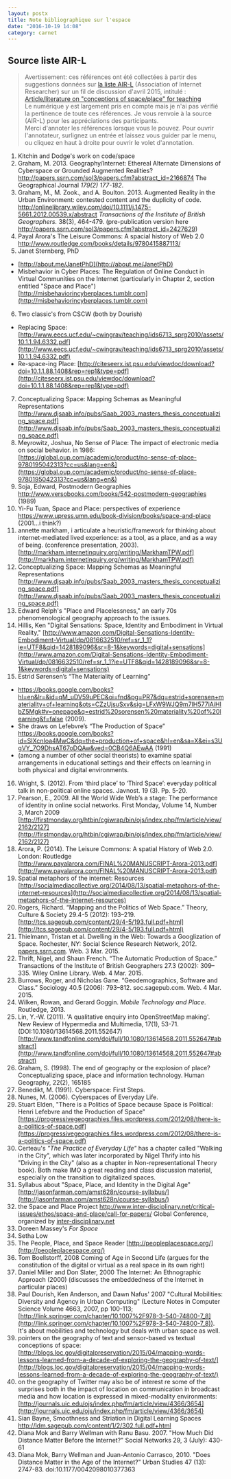 ```yaml
---
layout: postx
title: Note bibliographique sur l'espace
date: "2016-10-19 14:08"
category: carnet
---
```



## Source liste AIR-L
> Avertissement: ces références ont été collectées à partir des suggestions données sur [la liste AIR-L](http://listserv.aoir.org/listinfo.cgi/air-l-aoir.org) (Association of Internet Researcher) sur un fil de discussion d'avril 2015, intitulé : [Article/literature on "conceptions of space/place" for teaching](http://listserv.aoir.org/pipermail/air-l-aoir.org/2015-April/thread.html#20)  
> Le numérique y est largement pris en compte mais je n'ai pas vérifié la pertinence de toute ces références. Je vous renvoie à la source (AIR-L) pour les appréciations des participants.  
> Merci d'annoter les références lorsque vous le pouvez. Pour ouvrir l'annotateur, surlignez un entrée et laissez vous guider par le menu, ou cliquez en haut à droite pour ouvrir le volet d'annotation.


1. Kitchin and Dodge's work on code/space
2. Graham, M. 2013. Geography/Internet: Ethereal Alternate Dimensions of Cyberspace or Grounded Augmented Realities? <http://papers.ssrn.com/sol3/papers.cfm?abstract_id=2166874> The Geographical Journal *179(2) 177-182*.
3. Graham, M., M. Zook., and A. Boulton. 2013. Augmented Reality in the Urban Environment: contested content and the duplicity of code. <http://onlinelibrary.wiley.com/doi/10.1111/j.1475-5661.2012.00539.x/abstract> *Transactions of the Institute of British Geographers.* 38(3), 464-479. (pre-publication version here <http://papers.ssrn.com/sol3/papers.cfm?abstract_id=2427629>)
4. Payal Arora's The Leisure Commons: A spacial history of Web 2.0 http://www.routledge.com/books/details/9780415887113/
5. Janet Sternberg, PhD
  * [http://about.me/JanetPhD](http://about.me/JanetPhD)
  * Misbehavior in Cyber Places: The Regulation of Online Conduct in Virtual Communities on the Internet (particularly in Chapter 2, section entitled "Space and Place") [http://misbehaviorincyberplaces.tumblr.com](http://misbehaviorincyberplaces.tumblr.com)
6. Two classic's from CSCW (both by Dourish)
  * Replacing Space: [http://www.eecs.ucf.edu/~cwingrav/teaching/ids6713_sprg2010/assets/10.1.1.94.6332.pdf](http://www.eecs.ucf.edu/~cwingrav/teaching/ids6713_sprg2010/assets/10.1.1.94.6332.pdf)
  * Re-space-ing Place: [http://citeseerx.ist.psu.edu/viewdoc/download?doi=10.1.1.88.1408&rep=rep1&type=pdf](http://citeseerx.ist.psu.edu/viewdoc/download?doi=10.1.1.88.1408&rep=rep1&type=pdf)
7. Conceptualizing Space: Mapping Schemas as Meaningful Representations [http://www.djsaab.info/pubs/Saab_2003_masters_thesis_conceptualizing_space.pdf](http://www.djsaab.info/pubs/Saab_2003_masters_thesis_conceptualizing_space.pdf)
8. Meyrowitz, Joshua, No Sense of Place: The impact of electronic media on social behavior.  in 1986: [https://global.oup.com/academic/product/no-sense-of-place-9780195042313?cc=us&lang=en&](https://global.oup.com/academic/product/no-sense-of-place-9780195042313?cc=us&lang=en&)
9. Soja, Edward, Postmodern Geographies <http://www.versobooks.com/books/542-postmodern-geographies> (1989)
10. Yi-Fu Tuan, Space and Place: perspectives of experience <https://www.upress.umn.edu/book-division/books/space-and-place> (2001...i
think?)
11. annette markham, i articulate a heuristic/framework for thinking about internet-mediated lived experience: as a tool, as a place, and as a way of being.  (conference presentation, 2003).  [http://markham.internetinquiry.org/writing/MarkhamTPW.pdf](http://markham.internetinquiry.org/writing/MarkhamTPW.pdf)
12. Conceptualizing Space: Mapping Schemas as Meaningful Representations [http://www.djsaab.info/pubs/Saab_2003_masters_thesis_conceptualizing_space.pdf](http://www.djsaab.info/pubs/Saab_2003_masters_thesis_conceptualizing_space.pdf)
13. Edward Relph's "Place and Placelessness," an early 70s phenomenological geography approach to the issues.
14. Hillis, Ken "Digital Sensations: Space, Identity and Embodiment in Virtual Reality," [http://www.amazon.com/Digital-Sensations-Identity-Embodiment-Virtual/dp/0816632510/ref=sr_1_1?ie=UTF8&qid=1428189096&sr=8-1&keywords=digital+sensations](http://www.amazon.com/Digital-Sensations-Identity-Embodiment-Virtual/dp/0816632510/ref=sr_1_1?ie=UTF8&qid=1428189096&sr=8-1&keywords=digital+sensations)
15. Estrid Sørensen’s “The Materiality of Learning”
  *  <https://books.google.com/books?hl=en&lr=&id=qM_uDV59uPEC&oi=fnd&pg=PR7&dq=estrid+sorensen+materiality+of+learning&ots=CZzUjsuSxv&sig=LFxW9WJQ9m7IH577iAiHIbZ5Mgk#v=onepage&q=estrid%20sorensen%20materiality%20of%20learning&f=false> (2009).
  * She draws on Lefebvre’s “The Production of Space” <https://books.google.com/books?id=SIXcnIoa4MwC&dq=the+production+of+space&hl=en&sa=X&ei=s3UgVY_7O9DhsAT67oDQAw&ved=0CB4Q6AEwAA> (1991)
  * (among a number of other social theorists) to examine spatial arrangements in educational settings and their effects on learning in both physical and digital environments.
16. Wright, S. (2012). From ‘third place’ to ‘Third Space’: everyday political talk in non-political online spaces. Javnost. 19 (3). Pp. 5-20.
17. Pearson, E., 2009. All the World Wide Web’s a stage: The performance of identity in online social networks. First Monday, Volume 14, Number 3, March 2009 [http://firstmonday.org/htbin/cgiwrap/bin/ojs/index.php/fm/article/view/2162/2127](http://firstmonday.org/htbin/cgiwrap/bin/ojs/index.php/fm/article/view/2162/2127)
18. Arora, P. (2014). The Leisure Commons: A spatial History of Web 2.0. London: Routledge [http://www.payalarora.com/FINAL%20MANUSCRIPT-Arora-2013.pdf](http://www.payalarora.com/FINAL%20MANUSCRIPT-Arora-2013.pdf)
19. Spatial metaphors of the internet: Resources [http://socialmediacollective.org/2014/08/13/spatial-metaphors-of-the-internet-resources](http://socialmediacollective.org/2014/08/13/spatial-metaphors-of-the-internet-resources)
20. Rogers, Richard. “Mapping and the Politics of Web Space.” Theory, Culture & Society 29.4-5 (2012): 193–219. [http://tcs.sagepub.com/content/29/4-5/193.full.pdf+html](http://tcs.sagepub.com/content/29/4-5/193.full.pdf+html)
21. Thielmann, Tristan et al. Dwelling in the Web: Towards a Googlization of Space. Rochester, NY: Social Science Research Network, 2012. [papers.ssrn.com](http://papers.ssrn.com). Web. 3 Mar. 2015.
22. Thrift, Nigel, and Shaun French. “The Automatic Production of Space.” Transactions of the Institute of British Geographers 27.3 (2002): 309–335. Wiley Online Library. Web. 4 Mar. 2015.
23. Burrows, Roger, and Nicholas Gane. “Geodemographics, Software and Class.” Sociology 40.5 (2006): 793–812. soc.sagepub.com. Web. 4 Mar. 2015.
24. Wilken, Rowan, and Gerard Goggin. *Mobile Technology and Place*. Routledge, 2013.
25. Lin, Y.-W. (2011). 'A qualitative enquiry into OpenStreetMap making'. New Review of Hypermedia and Multimedia, 17(1), 53-71. (DOI:10.1080/13614568.2011.552647) [http://www.tandfonline.com/doi/full/10.1080/13614568.2011.552647#abstract](http://www.tandfonline.com/doi/full/10.1080/13614568.2011.552647#abstract)
26. Graham, S. (1998). The end of geography or the explosion of place? Conceptualizing space, place and information technology. Human Geography, 22(2), 165­185
27. Benedikt, M. (1991). Cyberspace: First Steps.
28. Nunes, M. (2006). Cyberspaces of Everyday Life.
29. Stuart Elden, "There is a Politics of Space because Space is Political: Henri Lefebvre and the Production of Space" [https://progressivegeographies.files.wordpress.com/2012/08/there-is-a-politics-of-space.pdf](https://progressivegeographies.files.wordpress.com/2012/08/there-is-a-politics-of-space.pdf)
30. Certeau's *"The Practice of Everyday Life"* has a chapter called "Walking in the City", which was later incorporated by Nigel Thrify into his "Driving in the City" (also as a chapter in Non-representational Theory book). Both make IMO a great reading and class discussion material, especially on the transition to digitalized spaces.
31. Syllabus about "Space, Place, and Identity in the Digital Age" [http://jasonfarman.com/amst628n/course-syllabus/](http://jasonfarman.com/amst628n/course-syllabus/)
32. the Space and Place Project <http://www.inter-disciplinary.net/critical-issues/ethos/space-and-place/call-for-papers/> Global Conference, organized by [inter-disciplinary.net](http://inter-disciplinary.net)
33. Doreen Massey's *For Space*
34. Setha Low
35. The People, Place, and Space Reader [http://peopleplacespace.org/](http://peopleplacespace.org/)
36. Tom Boellstorff, 2008 Coming of Age in Second Life (argues for the constitution of the digital or virtual as a real space in its own right)
37. Daniel Miller and Don Slater, 2000 The Internet: An Ethnographic Approach (2000) (discusses the embeddedness of the Internet in particular places)
38. Paul Dourish, Ken Anderson, and Dawn Nafus' 2007 "Cultural Mobilities: Diversity and Agency in Urban Computing"  (Lecture Notes in Computer Science Volume 4663, 2007, pp 100-113; [http://link.springer.com/chapter/10.1007%2F978-3-540-74800-7_8](http://link.springer.com/chapter/10.1007%2F978-3-540-74800-7_8)). It's about mobilities and technology but deals with urban space as well.
39. pointers on the geography of text and sensor-based vs textual conceptions of space: [http://blogs.loc.gov/digitalpreservation/2015/04/mapping-words-lessons-learned-from-a-decade-of-exploring-the-geography-of-text/](http://blogs.loc.gov/digitalpreservation/2015/04/mapping-words-lessons-learned-from-a-decade-of-exploring-the-geography-of-text/)
40. on the geography of Twitter may also be of interest re some of the surprises both in the impact of location on communication in broadcast media and how location is expressed in mixed-modality environments: [http://journals.uic.edu/ojs/index.php/fm/article/view/4366/3654](http://journals.uic.edu/ojs/index.php/fm/article/view/4366/3654)
41. Sian Bayne, Smoothness and Striation in Digital Learning Spaces <http://ldm.sagepub.com/content/1/2/302.full.pdf+html>
42. Diana Mok and Barry Wellman with Ranu Basu. 2007. "How Much Did Distance Matter Before the Internet?" Social Networks 29, 3 (July): 430-61
43. Diana Mok, Barry Wellman and Juan-Antonio Carrasco, 2010. "Does Distance  Matter in the Age of the Internet?" Urban Studies 47 (13): 2747-83. doi:10.1177/0042098010377363
